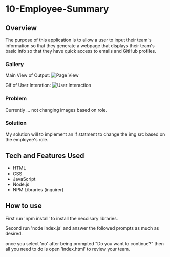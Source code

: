 # 10-Employee-Summary

## Overview

The purpose of this application is to allow a user to input their team's information so that they generate a webpage that displays their team's basic info so that they have quick access to emails and GitHub profiles.


### Gallery

Main View of Output:
![Page View](./assets/start-view.jpg "Page View")

Gif of User Interation:
![User Interaction](./assets/quiz-view.jpg "User Interaction")

### Problem

Currently ... not changing images based on role.

### Solution

My solution will to implement an if statment to change the img src based on the employee's role. 

## Tech and Features Used

* HTML
* CSS
* JavaScript
* Node.js
* NPM Libraries (inquirer)

## How to use

First run 'npm install' to install the neccisary libraries. 

Second run 'node index.js' and answer the followed prompts as much as desired.

once you select 'no' after being prompted "Do you want to continue?" then all you need to do is open 'index.html' to review your team.


